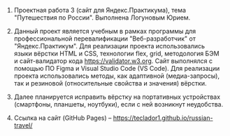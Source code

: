 1. Проектная работа 3 (сайт для Яндекс.Практикума), тема "Путешествия по России". Выполнена Логуновым Юрием.

2. Данный проект является учебным в рамках программы для профессиональной перевалификации "Веб-разработчик" от "Яндекс.Практикум". Для реализации проекта использовались языки вёрстки HTML и CSS, технологии flex, grid, методология БЭМ и сайт-валидатор кода https://validator.w3.org. Сайт выполнялся с помощью ПО Figma и Visual Studio Code (VS Code). Для реализации проекта использовались методы, как адаптивной (медиа-запросы), так и резиновой (относительные свойства и значения) вёрстки.

3. Далее планируется исправить вёрстку на портативных устройствах (смартфоны, планшеты, ноутбуки), если с ней возникнут неудобства.

4. Ссылка на сайт (GitHub Pages) – https://teclador1.github.io/russian-travel/